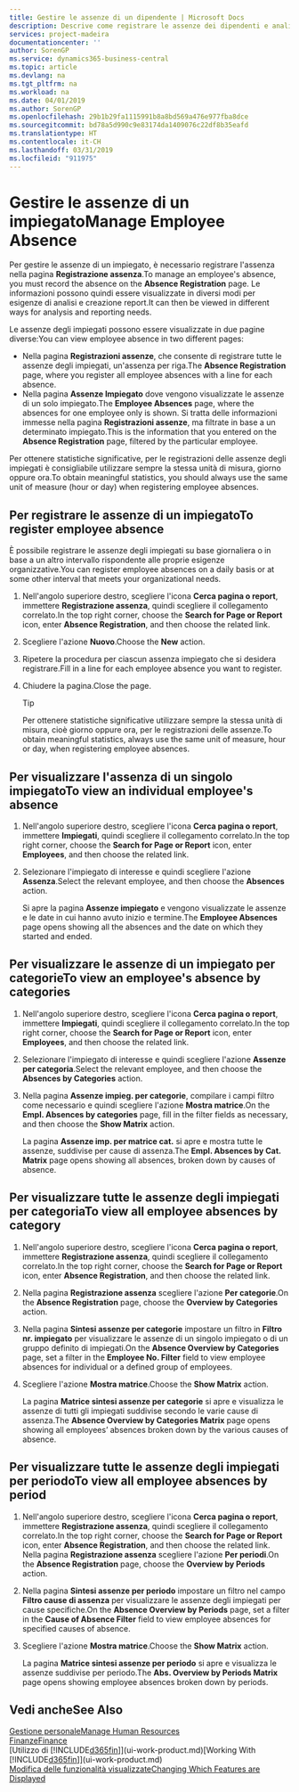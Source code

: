 ```yaml
---
title: Gestire le assenze di un dipendente | Microsoft Docs
description: Descrive come registrare le assenze dei dipendenti e analizzare le statistiche sulle assenze.
services: project-madeira
documentationcenter: ''
author: SorenGP
ms.service: dynamics365-business-central
ms.topic: article
ms.devlang: na
ms.tgt_pltfrm: na
ms.workload: na
ms.date: 04/01/2019
ms.author: SorenGP
ms.openlocfilehash: 29b1b29fa1115991b8a8bd569a476e977fba8dce
ms.sourcegitcommit: bd78a5d990c9e83174da1409076c22df8b35eafd
ms.translationtype: HT
ms.contentlocale: it-CH
ms.lasthandoff: 03/31/2019
ms.locfileid: "911975"
---
```

# <a name="manage-employee-absence"></a><span data-ttu-id="bd191-103">Gestire le assenze di un impiegato</span><span class="sxs-lookup"><span data-stu-id="bd191-103">Manage Employee Absence</span></span>
<span data-ttu-id="bd191-104">Per gestire le assenze di un impiegato, è necessario registrare l'assenza nella pagina **Registrazione assenza**.</span><span class="sxs-lookup"><span data-stu-id="bd191-104">To manage an employee's absence, you must record the absence on the **Absence Registration** page.</span></span> <span data-ttu-id="bd191-105">Le informazioni possono quindi essere visualizzate in diversi modi per esigenze di analisi e creazione report.</span><span class="sxs-lookup"><span data-stu-id="bd191-105">It can then be viewed in different ways for analysis and reporting needs.</span></span>

<span data-ttu-id="bd191-106">Le assenze degli impiegati possono essere visualizzate in due pagine diverse:</span><span class="sxs-lookup"><span data-stu-id="bd191-106">You can view employee absence in two different pages:</span></span>

* <span data-ttu-id="bd191-107">Nella pagina **Registrazioni assenze**, che consente di registrare tutte le assenze degli impiegati, un'assenza per riga.</span><span class="sxs-lookup"><span data-stu-id="bd191-107">The **Absence Registration** page, where you register all employee absences with a line for each absence.</span></span>
* <span data-ttu-id="bd191-108">Nella pagina **Assenze Impiegato** dove vengono visualizzate le assenze di un solo impiegato.</span><span class="sxs-lookup"><span data-stu-id="bd191-108">The **Employee Absences** page, where the absences for one employee only is shown.</span></span> <span data-ttu-id="bd191-109">Si tratta delle informazioni immesse nella pagina **Registrazioni assenze**, ma filtrate in base a un determinato impiegato.</span><span class="sxs-lookup"><span data-stu-id="bd191-109">This is the information that you entered on the **Absence Registration** page, filtered by the particular employee.</span></span>

<span data-ttu-id="bd191-110">Per ottenere statistiche significative, per le registrazioni delle assenze degli impiegati è consigliabile utilizzare sempre la stessa unità di misura, giorno oppure ora.</span><span class="sxs-lookup"><span data-stu-id="bd191-110">To obtain meaningful statistics, you should always use the same unit of measure (hour or day) when registering employee absences.</span></span>

## <a name="to-register-employee-absence"></a><span data-ttu-id="bd191-111">Per registrare le assenze di un impiegato</span><span class="sxs-lookup"><span data-stu-id="bd191-111">To register employee absence</span></span>
<span data-ttu-id="bd191-112">È possibile registrare le assenze degli impiegati su base giornaliera o in base a un altro intervallo rispondente alle proprie esigenze organizzative.</span><span class="sxs-lookup"><span data-stu-id="bd191-112">You can register employee absences on a daily basis or at some other interval that meets your organizational needs.</span></span>

1. <span data-ttu-id="bd191-113">Nell'angolo superiore destro, scegliere l'icona **Cerca pagina o report**, immettere **Registrazione assenza**, quindi scegliere il collegamento correlato.</span><span class="sxs-lookup"><span data-stu-id="bd191-113">In the top right corner, choose the **Search for Page or Report** icon, enter **Absence Registration**, and then choose the related link.</span></span>
2. <span data-ttu-id="bd191-114">Scegliere l'azione **Nuovo**.</span><span class="sxs-lookup"><span data-stu-id="bd191-114">Choose the **New** action.</span></span>
3. <span data-ttu-id="bd191-115">Ripetere la procedura per ciascun assenza impiegato che si desidera registrare.</span><span class="sxs-lookup"><span data-stu-id="bd191-115">Fill in a line for each employee absence you want to register.</span></span>
4. <span data-ttu-id="bd191-116">Chiudere la pagina.</span><span class="sxs-lookup"><span data-stu-id="bd191-116">Close the page.</span></span>

    > [!Tip]
    > <span data-ttu-id="bd191-117">Per ottenere statistiche significative utilizzare sempre la stessa unità di misura, cioè giorno oppure ora, per le registrazioni delle assenze.</span><span class="sxs-lookup"><span data-stu-id="bd191-117">To obtain meaningful statistics, always use the same unit of measure, hour or day, when registering employee absences.</span></span>

## <a name="to-view-an-individual-employees-absence"></a><span data-ttu-id="bd191-118">Per visualizzare l'assenza di un singolo impiegato</span><span class="sxs-lookup"><span data-stu-id="bd191-118">To view an individual employee's absence</span></span>
1. <span data-ttu-id="bd191-119">Nell'angolo superiore destro, scegliere l'icona **Cerca pagina o report**, immettere **Impiegati**, quindi scegliere il collegamento correlato.</span><span class="sxs-lookup"><span data-stu-id="bd191-119">In the top right corner, choose the **Search for Page or Report** icon, enter **Employees**, and then choose the related link.</span></span>
2. <span data-ttu-id="bd191-120">Selezionare l'impiegato di interesse e quindi scegliere l'azione **Assenza**.</span><span class="sxs-lookup"><span data-stu-id="bd191-120">Select the relevant employee, and then choose the **Absences** action.</span></span>

    <span data-ttu-id="bd191-121">Si apre la pagina **Assenze impiegato** e vengono visualizzate le assenze e le date in cui hanno avuto inizio e termine.</span><span class="sxs-lookup"><span data-stu-id="bd191-121">The **Employee Absences** page opens showing all the absences and the date on which they started and ended.</span></span>

## <a name="to-view-an-employees-absence-by-categories"></a><span data-ttu-id="bd191-122">Per visualizzare le assenze di un impiegato per categorie</span><span class="sxs-lookup"><span data-stu-id="bd191-122">To view an employee's absence by categories</span></span>
1. <span data-ttu-id="bd191-123">Nell'angolo superiore destro, scegliere l'icona **Cerca pagina o report**, immettere **Impiegati**, quindi scegliere il collegamento correlato.</span><span class="sxs-lookup"><span data-stu-id="bd191-123">In the top right corner, choose the **Search for Page or Report** icon, enter **Employees**, and then choose the related link.</span></span>
2. <span data-ttu-id="bd191-124">Selezionare l'impiegato di interesse e quindi scegliere l'azione **Assenze per categoria**.</span><span class="sxs-lookup"><span data-stu-id="bd191-124">Select the relevant employee, and then choose the **Absences by Categories** action.</span></span>
3. <span data-ttu-id="bd191-125">Nella pagina **Assenze impieg. per categorie**, compilare i campi filtro come necessario e quindi scegliere l'azione **Mostra matrice**.</span><span class="sxs-lookup"><span data-stu-id="bd191-125">On the **Empl. Absences by categories** page, fill in the filter fields as necessary, and then choose the **Show Matrix** action.</span></span>

    <span data-ttu-id="bd191-126">La pagina **Assenze imp. per matrice cat.** si apre e mostra tutte le assenze, suddivise per cause di assenza.</span><span class="sxs-lookup"><span data-stu-id="bd191-126">The **Empl. Absences by Cat. Matrix** page opens showing all absences, broken down by causes of absence.</span></span>

## <a name="to-view-all-employee-absences-by-category"></a><span data-ttu-id="bd191-127">Per visualizzare tutte le assenze degli impiegati per categoria</span><span class="sxs-lookup"><span data-stu-id="bd191-127">To view all employee absences by category</span></span>
1. <span data-ttu-id="bd191-128">Nell'angolo superiore destro, scegliere l'icona **Cerca pagina o report**, immettere **Registrazione assenza**, quindi scegliere il collegamento correlato.</span><span class="sxs-lookup"><span data-stu-id="bd191-128">In the top right corner, choose the **Search for Page or Report** icon, enter **Absence Registration**, and then choose the related link.</span></span>
2. <span data-ttu-id="bd191-129">Nella pagina **Registrazione assenza** scegliere l'azione **Per categorie**.</span><span class="sxs-lookup"><span data-stu-id="bd191-129">On the **Absence Registration** page, choose the **Overview by Categories** action.</span></span>
3. <span data-ttu-id="bd191-130">Nella pagina **Sintesi assenze per categorie** impostare un filtro in **Filtro nr. impiegato** per visualizzare le assenze di un singolo impiegato o di un gruppo definito di impiegati.</span><span class="sxs-lookup"><span data-stu-id="bd191-130">On the **Absence Overview by Categories** page, set a filter in the **Employee No. Filter** field to view employee absences for individual or a defined group of employees.</span></span>
4. <span data-ttu-id="bd191-131">Scegliere l'azione **Mostra matrice**.</span><span class="sxs-lookup"><span data-stu-id="bd191-131">Choose the **Show Matrix** action.</span></span>

    <span data-ttu-id="bd191-132">La pagina **Matrice sintesi assenze per categorie** si apre e visualizza le assenze di tutti gli impiegati suddivise secondo le varie cause di assenza.</span><span class="sxs-lookup"><span data-stu-id="bd191-132">The **Absence Overview by Categories Matrix** page opens showing all employees’ absences broken down by the various causes of absence.</span></span>

## <a name="to-view-all-employee-absences-by-period"></a><span data-ttu-id="bd191-133">Per visualizzare tutte le assenze degli impiegati per periodo</span><span class="sxs-lookup"><span data-stu-id="bd191-133">To view all employee absences by period</span></span>
1. <span data-ttu-id="bd191-134">Nell'angolo superiore destro, scegliere l'icona **Cerca pagina o report**, immettere **Registrazione assenza**, quindi scegliere il collegamento correlato.</span><span class="sxs-lookup"><span data-stu-id="bd191-134">In the top right corner, choose the **Search for Page or Report** icon, enter **Absence Registration**, and then choose the related link.</span></span>
   <span data-ttu-id="bd191-135">Nella pagina **Registrazione assenza** scegliere l'azione **Per periodi**.</span><span class="sxs-lookup"><span data-stu-id="bd191-135">On the **Absence Registration** page, choose the **Overview by Periods** action.</span></span>
2. <span data-ttu-id="bd191-136">Nella pagina **Sintesi assenze per periodo** impostare un filtro nel campo **Filtro cause di assenza** per visualizzare le assenze degli impiegati per cause specifiche.</span><span class="sxs-lookup"><span data-stu-id="bd191-136">On the **Absence Overview by Periods** page, set a filter in the **Cause of Absence Filter** field to view employee absences for specified causes of absence.</span></span>
3. <span data-ttu-id="bd191-137">Scegliere l'azione **Mostra matrice**.</span><span class="sxs-lookup"><span data-stu-id="bd191-137">Choose the **Show Matrix** action.</span></span>

    <span data-ttu-id="bd191-138">La pagina **Matrice sintesi assenze per periodo** si apre e visualizza le assenze suddivise per periodo.</span><span class="sxs-lookup"><span data-stu-id="bd191-138">The **Abs. Overview by Periods Matrix** page opens showing employee absences broken down by periods.</span></span>

## <a name="see-also"></a><span data-ttu-id="bd191-139">Vedi anche</span><span class="sxs-lookup"><span data-stu-id="bd191-139">See Also</span></span>
[<span data-ttu-id="bd191-140">Gestione personale</span><span class="sxs-lookup"><span data-stu-id="bd191-140">Manage Human Resources</span></span>](hr-manage-human-resources.md)  
[<span data-ttu-id="bd191-141">Finanze</span><span class="sxs-lookup"><span data-stu-id="bd191-141">Finance</span></span>](finance.md)  
<span data-ttu-id="bd191-142">[Utilizzo di [!INCLUDE[d365fin](includes/d365fin_md.md)]](ui-work-product.md)</span><span class="sxs-lookup"><span data-stu-id="bd191-142">[Working With [!INCLUDE[d365fin](includes/d365fin_md.md)]](ui-work-product.md)</span></span>  
[<span data-ttu-id="bd191-143">Modifica delle funzionalità visualizzate</span><span class="sxs-lookup"><span data-stu-id="bd191-143">Changing Which Features are Displayed</span></span>](ui-experiences.md)
